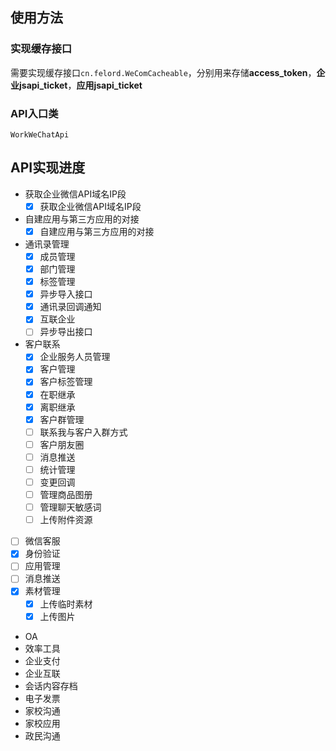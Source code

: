 ## 使用方法
### 实现缓存接口
需要实现缓存接口`cn.felord.WeComCacheable`，分别用来存储**access_token**，**企业jsapi_ticket**，**应用jsapi_ticket**
###  API入口类
`WorkWeChatApi`

## API实现进度
- 获取企业微信API域名IP段
  - [x] 获取企业微信API域名IP段
- 自建应用与第三方应用的对接
  - [x] 自建应用与第三方应用的对接
- 通讯录管理
  - [x] 成员管理
  - [x] 部门管理
  - [x] 标签管理
  - [x] 异步导入接口
  - [x] 通讯录回调通知
  - [x] 互联企业
  - [ ] 异步导出接口
- 客户联系
  - [x] 企业服务人员管理
  - [x] 客户管理
  - [x] 客户标签管理
  - [x] 在职继承
  - [x] 离职继承
  - [x] 客户群管理
  - [ ] 联系我与客户入群方式
  - [ ] 客户朋友圈
  - [ ] 消息推送
  - [ ] 统计管理
  - [ ] 变更回调
  - [ ] 管理商品图册
  - [ ] 管理聊天敏感词
  - [ ] 上传附件资源
- [ ] 微信客服
- [x] 身份验证
- [ ] 应用管理
- [ ] 消息推送
- [x] 素材管理
  - [x] 上传临时素材
  - [x] 上传图片
- OA
- 效率工具
- 企业支付
- 企业互联
- 会话内容存档
- 电子发票
- 家校沟通
- 家校应用
- 政民沟通